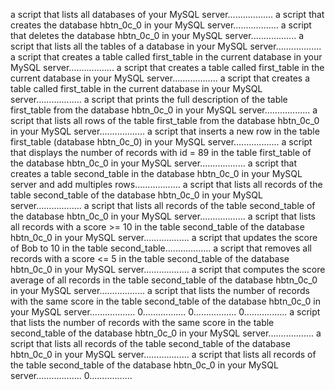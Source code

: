a script that lists all databases of your MySQL server..................
a script that creates the database hbtn_0c_0 in your MySQL server..................
a script that deletes the database hbtn_0c_0 in your MySQL server..................
a script that lists all the tables of a database in your MySQL server..................
a script that creates a table called first_table in the current database in your MySQL server..................
a script that creates a table called first_table in the current database in your MySQL server..................
a script that creates a table called first_table in the current database in your MySQL server..................
a script that prints the full description of the table first_table from the database hbtn_0c_0 in your MySQL server..................
a script that lists all rows of the table first_table from the database hbtn_0c_0 in your MySQL server..................
a script that inserts a new row in the table first_table (database hbtn_0c_0) in your MySQL server..................
a script that displays the number of records with id = 89 in the table first_table of the database hbtn_0c_0 in your MySQL server..................
a script that creates a table second_table in the database hbtn_0c_0 in your MySQL server and add multiples rows..................
a script that lists all records of the table second_table of the database hbtn_0c_0 in your MySQL server..................
a script that lists all records of the table second_table of the database hbtn_0c_0 in your MySQL server..................
a script that lists all records with a score >= 10 in the table second_table of the database hbtn_0c_0 in your MySQL server..................
a script that updates the score of Bob to 10 in the table second_table..................
a script that removes all records with a score <= 5 in the table second_table of the database hbtn_0c_0 in your MySQL server..................
a script that computes the score average of all records in the table second_table of the database hbtn_0c_0 in your MySQL server..................
a script that lists the number of records with the same score in the table second_table of the database hbtn_0c_0 in your MySQL server..................
0.................
0.................
0.................
a script that lists the number of records with the same score in the table second_table of the database hbtn_0c_0 in your MySQL server..................
a script that lists all records of the table second_table of the database hbtn_0c_0 in your MySQL server..................
a script that lists all records of the table second_table of the database hbtn_0c_0 in your MySQL server..................
0.................
